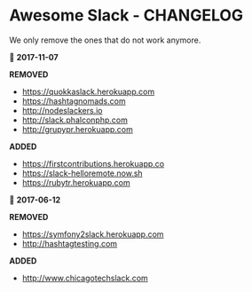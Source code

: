 # Awesome Slack - CHANGELOG

We only remove the ones that do not work anymore.

​:page_facing_up: **2017-11-07**

**REMOVED**
- https://quokkaslack.herokuapp.com
- https://hashtagnomads.com
- http://nodeslackers.io
- http://slack.phalconphp.com
- http://grupypr.herokuapp.com

**ADDED**
- https://firstcontributions.herokuapp.co
- https://slack-helloremote.now.sh
- https://rubytr.herokuapp.com

​:page_facing_up: **2017-06-12**

**REMOVED**
- https://symfony2slack.herokuapp.com
- http://hashtagtesting.com

**ADDED**
- http://www.chicagotechslack.com
